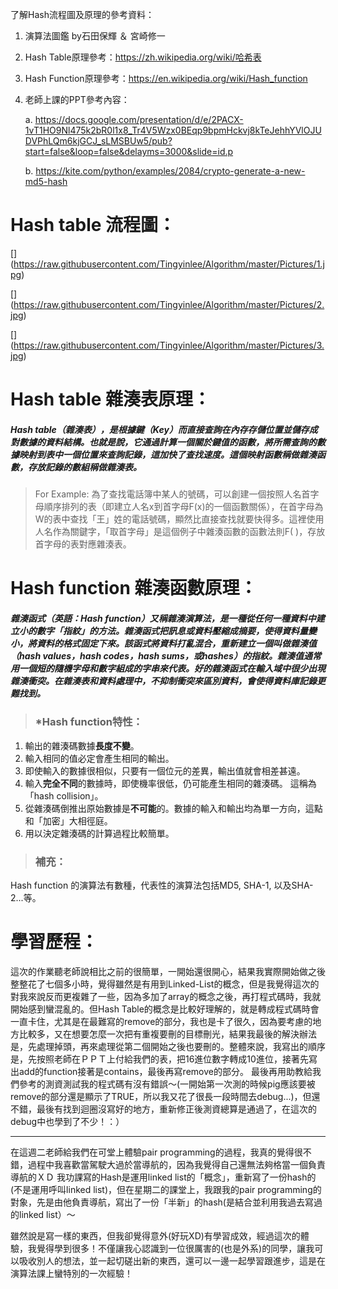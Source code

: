 
了解Hash流程圖及原理的參考資料：
1. 演算法圖鑑 by石田保輝 ＆ 宮崎修一
2. Hash Table原理參考：https://zh.wikipedia.org/wiki/哈希表
3. Hash Function原理參考：https://en.wikipedia.org/wiki/Hash_function
4. 老師上課的PPT參考內容：

    a. https://docs.google.com/presentation/d/e/2PACX-1vT1HO9Nl475k2bR0l1x8_Tr4V5Wzx0BEqp9bpmHckvj8kTeJehhYVlOJUDVPhLQm6kjGCJ_sLMSBUw5/pub?start=false&loop=false&delayms=3000&slide=id.p

    b. https://kite.com/python/examples/2084/crypto-generate-a-new-md5-hash

# Hash table 流程圖：

[] (https://raw.githubusercontent.com/Tingyinlee/Algorithm/master/Pictures/1.jpg)

[] (https://raw.githubusercontent.com/Tingyinlee/Algorithm/master/Pictures/2.jpg)

[] (https://raw.githubusercontent.com/Tingyinlee/Algorithm/master/Pictures/3.jpg)

# Hash table 雜湊表原理：

##### Hash table（雜湊表），是根據鍵（Key）而直接查詢在內存存儲位置並儲存成對數據的資料結構。也就是說，它通過計算一個關於鍵值的函數，將所需查詢的數據映射到表中一個位置來查詢記錄，這加快了查找速度。這個映射函數稱做雜湊函數，存放記錄的數組稱做雜湊表。

> For Example:
為了查找電話簿中某人的號碼，可以創建一個按照人名首字母順序排列的表（即建立人名x到首字母F(x)的一個函數關係），在首字母為W的表中查找「王」姓的電話號碼，顯然比直接查找就要快得多。這裡使用人名作為關鍵字，「取首字母」是這個例子中雜湊函數的函數法則F( )，存放首字母的表對應雜湊表。

# Hash function 雜湊函數原理：

##### 雜湊函式（英語：Hash function）又稱雜湊演算法，是一種從任何一種資料中建立小的數字「指紋」的方法。雜湊函式把訊息或資料壓縮成摘要，使得資料量變小，將資料的格式固定下來。該函式將資料打亂混合，重新建立一個叫做雜湊值（hash values，hash codes，hash sums，或hashes）的指紋。雜湊值通常用一個短的隨機字母和數字組成的字串來代表。好的雜湊函式在輸入域中很少出現雜湊衝突。在雜湊表和資料處理中，不抑制衝突來區別資料，會使得資料庫記錄更難找到。

>  ### *Hash function特性： 
1. 輸出的雜湊碼數據**長度不變**。
2. 輸入相同的值必定會產生相同的輸出。
3. 即使輸入的數據很相似，只要有一個位元的差異，輸出值就會相差甚遠。
4. 輸入**完全不同**的數據時，即使機率很低，仍可能產生相同的雜湊碼。 這稱為「hash collision」。
5. 從雜湊碼倒推出原始數據是**不可能**的。數據的輸入和輸出均為單一方向，這點和「加密」大相徑庭。
6. 用以決定雜湊碼的計算過程比較簡單。

> ### 補充：
Hash function 的演算法有數種，代表性的演算法包括MD5, SHA-1, 以及SHA-2...等。

# 學習歷程： 

這次的作業聽老師說相比之前的很簡單，一開始還很開心，結果我實際開始做之後整整花了七個多小時，覺得雖然是有用到Linked-List的概念，但是我覺得這次的對我來說反而更複雜了一些，因為多加了array的概念之後，再打程式碼時，我就開始感到蠻混亂的。但Hash Table的概念是比較好理解的，就是轉成程式碼時會一直卡住，尤其是在最難寫的remove的部分，我也是卡了很久，因為要考慮的地方比較多，又在想要怎麼一次把有重複要刪的目標刪光，結果我最後的解決辦法是，先處理掉頭，再來處理從第二個開始之後也要刪的。整體來說，我寫出的順序是，先按照老師在ＰＰＴ上付給我們的表，把16進位數字轉成10進位，接著先寫出add的function接著是contains，最後再寫remove的部分。 最後再用助教給我們參考的測資測試我的程式碼有沒有錯誤～(一開始第一次測的時候pig應該要被remove的部分還是顯示了TRUE，所以我又花了很長一段時間去debug...)，但還不錯，最後有找到迴圈沒寫好的地方，重新修正後測資總算是通過了，在這次的debug中也學到了不少！：）
 ***
 在這週二老師給我們在可堂上體驗pair programming的過程，我真的覺得很不錯，過程中我喜歡當駕駛大過於當導航的，因為我覺得自己還無法夠格當一個負責導航的ＸＤ 我功課寫的Hash是運用linked list的「概念」，重新寫了一份hash的(不是運用呼叫linked list)，但在星期二的課堂上，我跟我的pair programming的對象，先是由他負責導航，寫出了一份「半新」的hash(是結合並利用我過去寫過的linked list）～ 
 
雖然說是寫一樣的東西，但我卻覺得意外(好玩XD)有學習成效，經過這次的體驗，我覺得學到很多！不僅讓我心認識到一位很厲害的(也是外系)的同學，讓我可以吸收別人的想法，並一起切磋出新的東西，還可以一邊一起學習跟進步，這是在演算法課上蠻特別的一次經驗！


```python

```
